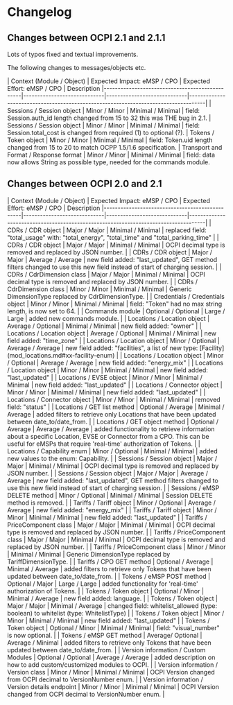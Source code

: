 # Changelog

## Changes between OCPI 2.1 and 2.1.1

Lots of typos fixed and textual improvements.

The following changes to messages/objects etc.
<div><!-- ------------------------------------------------------------------------------------------------------------------------------------------------------------------------------------------------ --></div>
| Context (Module / Object)                      | Expected Impact: eMSP / CPO | Expected Effort: eMSP / CPO | Description                                                                         
|------------------------------------------------|-----------------------------|-----------------------------|------------------------------------------------------------------------------------|
| Sessions / Session object                      | Minor / Minor               | Minimal / Minimal           | field: Session.auth_id length changed from 15 to 32 this was THE bug in 2.1.
| Sessions / Session object                      | Minor / Minor               | Minimal / Minimal           | field: Session.total_cost is changed from required (1) to optional (?).
| Tokens / Token object                          | Minor / Minor               | Minimal / Minimal           | field: Token.uid length changed from 15 to 20 to match OCPP 1.5/1.6 specification.
| Transport and Format / Response format         | Minor / Minor               | Minimal / Minimal           | field: data now allows String as possible type, needed for the commands module.
<div><!-- ------------------------------------------------------------------------------------------------------------------------------------------------------------------------------------------------ --></div>


## Changes between OCPI 2.0 and 2.1

<div><!-- ------------------------------------------------------------------------------------------------------------------------------------------------------------------------------------------------ --></div>
| Context (Module / Object)                      | Expected Impact: eMSP / CPO | Expected Effort: eMSP / CPO | Description                                                                         
|------------------------------------------------|-----------------------------|-----------------------------|------------------------------------------------------------------------------------|
| CDRs / CDR object                              | Major / Major               | Minimal / Minimal           | replaced field: "total_usage" with: "total_energy", "total_time" and "total_parking_time"                                                                                           |
| CDRs / CDR object                              | Major / Major               | Minimal / Minimal           | OCPI decimal type is removed and replaced by JSON number.                                                                                                                           |
| CDRs / CDR object                              | Major / Major               | Average / Average           | new field added: "last_updated", GET method filters changed to use this new field instead of start of charging session.                                                             |
| CDRs / CdrDimension class                      | Major / Major               | Minimal / Minimal           | OCPI decimal type is removed and replaced by JSON number.                                                                                                                           |
| CDRs / CdrDimension class                      | Minor / Minor               | Minimal / Minimal           | Generic DimensionType replaced by CdrDimensionType.                                                                                                                                 |
| Credentials / Credentials object               | Minor / Minor               | Minimal / Minimal           | field: "Token" had no max string length, is now set to 64.                                                                                                                          |
| Commands module                                | Optional / Optional         | Large / Large               | added new commands module.                                                                                                                                                          |
| Locations / Location object                    | Average / Optional          | Minimal / Minimal           | new field added: "owner"                                                                                                                                                            |
| Locations / Location object                    | Average / Optional          | Minimal / Minimal           | new field added: "time_zone"                                                                                                                                                        |
| Locations / Location object                    | Minor / Optional            | Average / Average           | new field added: "facilities", a list of new type: [Facility](mod_locations.md#xx-facility-enum)                                                                                    |
| Locations / Location object                    | Minor / Optional            | Average / Average           | new field added: "energy_mix"                                                                                                                                                       |
| Locations / Location object                    | Minor / Minor               | Minimal / Minimal           | new field added: "last_updated"                                                                                                                                                     |
| Locations / EVSE object                        | Minor / Minor               | Minimal / Minimal           | new field added: "last_updated"                                                                                                                                                     |
| Locations / Connector object                   | Minor / Minor               | Minimal / Minimal           | new field added: "last_updated"                                                                                                                                                     |
| Locations / Connector object                   | Minor / Minor               | Minimal / Minimal           | removed field: "status"                                                                                                                                                     |
| Locations / GET list method                    | Optional / Average          | Minimal / Average           | added filters to retrieve only Locations that have been updated between date_to/date_from.                                                                                          |
| Locations / GET object method                  | Optional / Average          | Average / Average           | added functionality to retrieve information about a specific Location, EVSE or Connector from a CPO. This can be useful for eMSPs that require 'real-time' authorization of Tokens. |
| Locations / Capability enum                    | Minor / Optional            | Minimal / Minimal           | added new values to the enum: Capability.                                                                                                                                           |
| Sessions / Session object                      | Major / Major               | Minimal / Minimal           | OCPI decimal type is removed and replaced by JSON number.                                                                                                                           |
| Sessions / Session object                      | Major / Major               | Average / Average           | new field added: "last_updated", GET method filters changed to use this new field instead of start of charging session.                                                             |
| Sessions / eMSP DELETE method                  | Minor / Optional            | Minimal / Minimal           | Session DELETE method is removed.                                                                                                                                                   |
| Tariffs / Tariff object                        | Minor / Optional            | Average / Average           | new field added: "energy_mix"                                                                                                                                                       |
| Tariffs / Tariff object                        | Minor / Minor               | Minimal / Minimal           | new field added: "last_updated"                                                                                                                                                     |
| Tariffs / PriceComponent class                 | Major / Major               | Minimal / Minimal           | OCPI decimal type is removed and replaced by JSON number.                                                                                                                           |
| Tariffs / PriceComponent class                 | Major / Major               | Minimal / Minimal           | OCPI decimal type is removed and replaced by JSON number.                                                                                                                           |
| Tariffs / PriceComponent class                 | Minor / Minor               | Minimal / Minimal           | Generic DimensionType replaced by TariffDimensionType.                                                                                                                              |
| Tariffs / CPO GET method                       | Optional / Average          | Minimal / Average           | added filters to retrieve only Tokens that have been updated between date_to/date_from.                                                                                             |
| Tokens / eMSP POST method                      | Optional / Major            | Large / Large               | added functionality for 'real-time' authorization of Tokens.                                                                                                                        |
| Tokens / Token object                          | Optional / Minor            | Minimal / Average           | new field added: language.                                                                                                                                                          |
| Tokens / Token object                          | Major / Major               | Minimal / Average           | changed field: whitelist_allowed (type: boolean) to whitelist (type: WhitelistType)                                                                                                 |
| Tokens / Token object                          | Minor / Minor               | Minimal / Minimal           | new field added: "last_updated"                                                                                                                                                     |
| Tokens / Token object                          | Optional / Minor            | Minimal / Minimal           | field: "visual_number" is now optional.                                                                                                                                             |
| Tokens / eMSP GET method                       | Average/ Optional           | Average / Minimal           | added filters to retrieve only Tokens that have been updated between date_to/date_from.                                                                                             |
| Version information / Custom Modules           | Optional / Optional         | Average / Average           | added description on how to add custom/customized modules to OCPI.                                                                                                                  |
| Version information / Version class            | Minor / Minor               | Minimal / Minimal           | OCPI Version changed from OCPI decimal to VersionNumber enum.                                                                                                                       |
| Version information / Version details endpoint | Minor / Minor               | Minimal / Minimal           | OCPI Version changed from OCPI decimal to VersionNumber enum.                                                                                                                       |
<div><!-- ------------------------------------------------------------------------------------------------------------------------------------------------------------------------------------------------ --></div>
